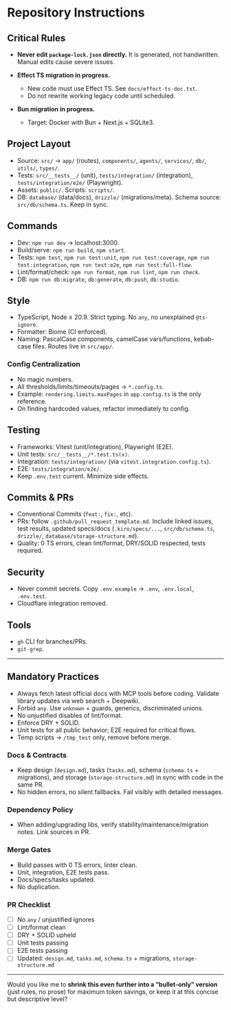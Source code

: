 # Repository Instructions

## Critical Rules

* **Never edit `package-lock.json` directly.** It is generated, not handwritten. Manual edits cause severe issues.
* **Effect TS migration in progress.**

  * New code must use Effect TS. See `docs/effect-ts-doc.txt`.
  * Do not rewrite working legacy code until scheduled.
* **Bun migration in progress.**

  * Target: Docker with Bun + Next.js + SQLite3.

## Project Layout

* Source: `src/` → `app/` (routes), `components/`, `agents/`, `services/`, `db/`, `utils/`, `types/`.
* Tests: `src/__tests__/` (unit), `tests/integration/` (integration), `tests/integration/e2e/` (Playwright).
* Assets: `public/`. Scripts: `scripts/`.
* DB: `database/` (data/docs), `drizzle/` (migrations/meta). Schema source: `src/db/schema.ts`. Keep in sync.

## Commands

* Dev: `npm run dev` → localhost:3000.
* Build/serve: `npm run build`, `npm start`.
* Tests: `npm test`, `npm run test:unit`, `npm run test:coverage`, `npm run test:integration`, `npm run test:e2e`, `npm run test:full-flow`.
* Lint/format/check: `npm run format`, `npm run lint`, `npm run check`.
* DB: `npm run db:migrate`, `db:generate`, `db:push`, `db:studio`.

## Style

* TypeScript, Node ≥ 20.9. Strict typing. No `any`, no unexplained `@ts-ignore`.
* Formatter: Biome (CI enforced).
* Naming: PascalCase components, camelCase vars/functions, kebab-case files. Routes live in `src/app/`.

### Config Centralization

* No magic numbers.
* All thresholds/limits/timeouts/pages → `*.config.ts`.
* Example: `rendering.limits.maxPages` in `app.config.ts` is the only reference.
* On finding hardcoded values, refactor immediately to config.

## Testing

* Frameworks: Vitest (unit/integration), Playwright (E2E).
* Unit tests: `src/__tests__/*.test.ts(x)`.
* Integration: `tests/integration/` (via `vitest.integration.config.ts`).
* E2E: `tests/integration/e2e/`.
* Keep `.env.test` current. Minimize side effects.

## Commits & PRs

* Conventional Commits (`feat:`, `fix:`, etc).
* PRs: follow `.github/pull_request_template.md`. Include linked issues, test results, updated specs/docs (`.kiro/specs/...`, `src/db/schema.ts`, `drizzle/`, `database/storage-structure.md`).
* Quality: 0 TS errors, clean lint/format, DRY/SOLID respected, tests required.

## Security

* Never commit secrets. Copy `.env.example` → `.env`, `.env.local`, `.env.test`.
* Cloudflare integration removed.

## Tools

* `gh` CLI for branches/PRs.
* `git-grep`.

---

## Mandatory Practices

* Always fetch latest official docs with MCP tools before coding. Validate library updates via web search + Deepwiki.
* Forbid `any`. Use `unknown` + guards, generics, discriminated unions.
* No unjustified disables of lint/format.
* Enforce DRY + SOLID.
* Unit tests for all public behavior; E2E required for critical flows.
* Temp scripts → `/tmp_test` only, remove before merge.

### Docs & Contracts

* Keep design (`design.md`), tasks (`tasks.md`), schema (`schema.ts` + migrations), and storage (`storage-structure.md`) in sync with code in the same PR.
* No hidden errors, no silent fallbacks. Fail visibly with detailed messages.

### Dependency Policy

* When adding/upgrading libs, verify stability/maintenance/migration notes. Link sources in PR.

### Merge Gates

* Build passes with 0 TS errors, linter clean.
* Unit, integration, E2E tests pass.
* Docs/specs/tasks updated.
* No duplication.

### PR Checklist

* [ ] No `any` / unjustified ignores
* [ ] Lint/format clean
* [ ] DRY + SOLID upheld
* [ ] Unit tests passing
* [ ] E2E tests passing
* [ ] Updated: `design.md`, `tasks.md`, `schema.ts` + migrations, `storage-structure.md`

---

Would you like me to **shrink this even further into a “bullet-only” version** (just rules, no prose) for maximum token savings, or keep it at this concise but descriptive level?
